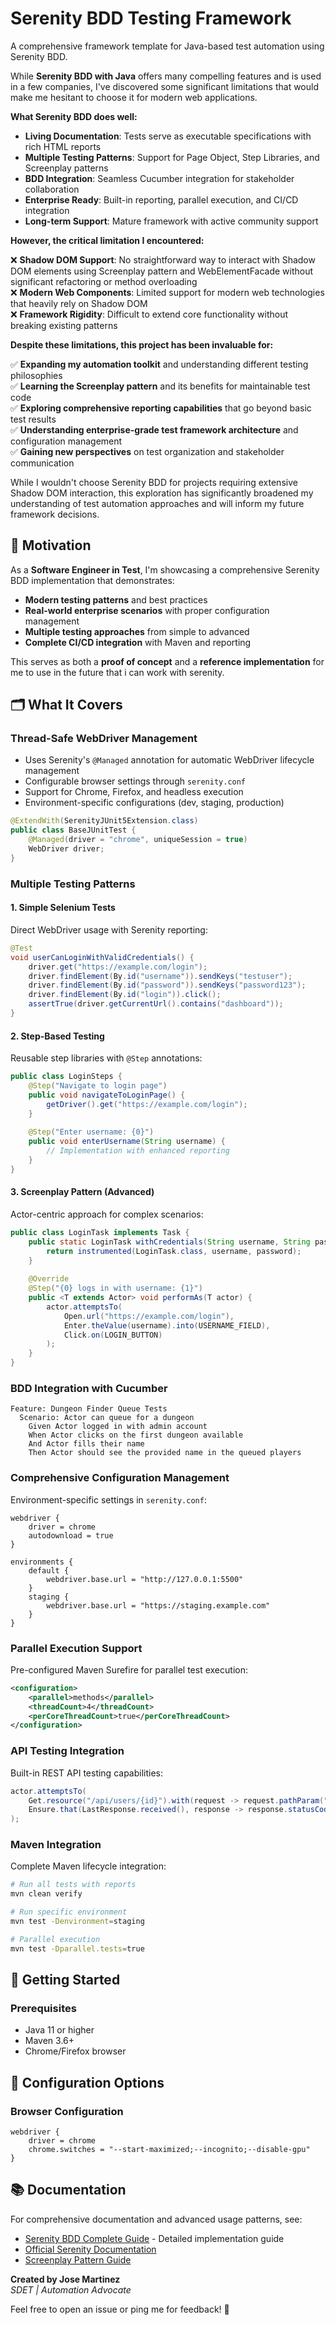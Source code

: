 # Serenity BDD Testing Framework

A comprehensive framework template for Java-based test automation using Serenity BDD.

While **Serenity BDD with Java** offers many compelling features and is used in a few companies, 
 I've discovered some significant limitations that would make me hesitant to choose it for modern web applications.

**What Serenity BDD does well:**

- **Living Documentation**: Tests serve as executable specifications with rich HTML reports
- **Multiple Testing Patterns**: Support for Page Object, Step Libraries, and Screenplay patterns
- **BDD Integration**: Seamless Cucumber integration for stakeholder collaboration
- **Enterprise Ready**: Built-in reporting, parallel execution, and CI/CD integration
- **Long-term Support**: Mature framework with active community support

**However, the critical limitation I encountered:**

❌ **Shadow DOM Support**: No straightforward way to interact with Shadow DOM elements using Screenplay pattern and WebElementFacade without significant refactoring or method overloading  
❌ **Modern Web Components**: Limited support for modern web technologies that heavily rely on Shadow DOM  
❌ **Framework Rigidity**: Difficult to extend core functionality without breaking existing patterns  

**Despite these limitations, this project has been invaluable for:**

✅ **Expanding my automation toolkit** and understanding different testing philosophies  
✅ **Learning the Screenplay pattern** and its benefits for maintainable test code  
✅ **Exploring comprehensive reporting capabilities** that go beyond basic test results  
✅ **Understanding enterprise-grade test framework architecture** and configuration management  
✅ **Gaining new perspectives** on test organization and stakeholder communication  

While I wouldn't choose Serenity BDD for projects requiring extensive Shadow DOM interaction, this exploration has significantly broadened my understanding of test automation approaches and will inform my future framework decisions.

## 🎯 Motivation

As a **Software Engineer in Test**, I'm showcasing a comprehensive Serenity BDD implementation that demonstrates:
- **Modern testing patterns** and best practices
- **Real-world enterprise scenarios** with proper configuration management
- **Multiple testing approaches** from simple to advanced
- **Complete CI/CD integration** with Maven and reporting

This serves as both a **proof of concept** and a **reference implementation** for me to use in the future that i can work with serenity. 

## 🗂 What It Covers

### **Thread-Safe WebDriver Management**
- Uses Serenity's `@Managed` annotation for automatic WebDriver lifecycle management
- Configurable browser settings through `serenity.conf`
- Support for Chrome, Firefox, and headless execution
- Environment-specific configurations (dev, staging, production)

```java
@ExtendWith(SerenityJUnit5Extension.class)
public class BaseJUnitTest {
    @Managed(driver = "chrome", uniqueSession = true)
    WebDriver driver;
}
```

### **Multiple Testing Patterns**

#### **1. Simple Selenium Tests**
Direct WebDriver usage with Serenity reporting:
```java
@Test
void userCanLoginWithValidCredentials() {
    driver.get("https://example.com/login");
    driver.findElement(By.id("username")).sendKeys("testuser");
    driver.findElement(By.id("password")).sendKeys("password123");
    driver.findElement(By.id("login")).click();
    assertTrue(driver.getCurrentUrl().contains("dashboard"));
}
```

#### **2. Step-Based Testing**
Reusable step libraries with `@Step` annotations:
```java
public class LoginSteps {
    @Step("Navigate to login page")
    public void navigateToLoginPage() {
        getDriver().get("https://example.com/login");
    }
    
    @Step("Enter username: {0}")
    public void enterUsername(String username) {
        // Implementation with enhanced reporting
    }
}
```

#### **3. Screenplay Pattern (Advanced)**
Actor-centric approach for complex scenarios:
```java
public class LoginTask implements Task {
    public static LoginTask withCredentials(String username, String password) {
        return instrumented(LoginTask.class, username, password);
    }
    
    @Override
    @Step("{0} logs in with username: {1}")
    public <T extends Actor> void performAs(T actor) {
        actor.attemptsTo(
            Open.url("https://example.com/login"),
            Enter.theValue(username).into(USERNAME_FIELD),
            Click.on(LOGIN_BUTTON)
        );
    }
}
```

### **BDD Integration with Cucumber**
```gherkin
Feature: Dungeon Finder Queue Tests
  Scenario: Actor can queue for a dungeon
    Given Actor logged in with admin account
    When Actor clicks on the first dungeon available
    And Actor fills their name
    Then Actor should see the provided name in the queued players
```

### **Comprehensive Configuration Management**
Environment-specific settings in `serenity.conf`:
```hocon
webdriver {
    driver = chrome
    autodownload = true
}

environments {
    default {
        webdriver.base.url = "http://127.0.0.1:5500"
    }
    staging {
        webdriver.base.url = "https://staging.example.com"
    }
}
```

### **Parallel Execution Support**
Pre-configured Maven Surefire for parallel test execution:
```xml
<configuration>
    <parallel>methods</parallel>
    <threadCount>4</threadCount>
    <perCoreThreadCount>true</perCoreThreadCount>
</configuration>
```

### **API Testing Integration**
Built-in REST API testing capabilities:
```java
actor.attemptsTo(
    Get.resource("/api/users/{id}").with(request -> request.pathParam("id", userId)),
    Ensure.that(LastResponse.received(), response -> response.statusCode(200))
);
```

### **Maven Integration**
Complete Maven lifecycle integration:
```bash
# Run all tests with reports
mvn clean verify

# Run specific environment
mvn test -Denvironment=staging

# Parallel execution
mvn test -Dparallel.tests=true
```

## 🚀 Getting Started

### **Prerequisites**
- Java 11 or higher
- Maven 3.6+
- Chrome/Firefox browser

## 🔧 Configuration Options

### **Browser Configuration**
```hocon
webdriver {
    driver = chrome
    chrome.switches = "--start-maximized;--incognito;--disable-gpu"
}
```

## 📚 Documentation

For comprehensive documentation and advanced usage patterns, see:
- [Serenity BDD Complete Guide](Serenity_BDD_Complete_Guide.md) - Detailed implementation guide
- [Official Serenity Documentation](https://serenity-bdd.info/)
- [Screenplay Pattern Guide](https://serenity-bdd.info/docs/screenplay/screenplay_fundamentals)


**Created by Jose Martinez**  
*SDET | Automation Advocate*

Feel free to open an issue or ping me for feedback! 🚀 